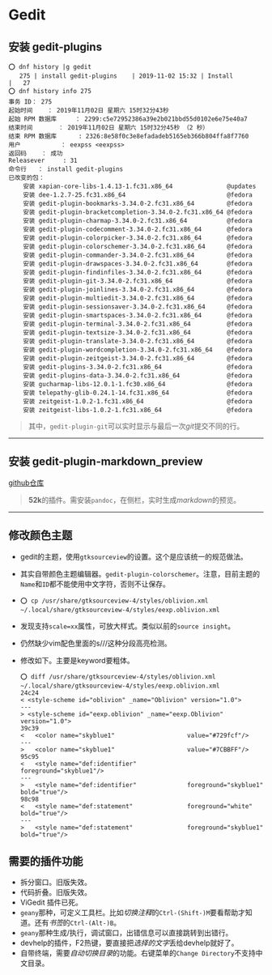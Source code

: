 # Gedit

## 安装 gedit-plugins
```
⭕ dnf history |g gedit
   275 | install gedit-plugins    | 2019-11-02 15:32 | Install        |   27
⭕ dnf history info 275
事务 ID： 275
起始时间    ： 2019年11月02日 星期六 15时32分43秒
起始 RPM 数据库     ： 2299:c5e72952386a39e2b021bbd55d0102e6e75e40a7
结束时间       ： 2019年11月02日 星期六 15时32分45秒 （2 秒）
结束 RPM 数据库      : 2326:8e58f0c3e8efadadeb5165eb366b804ffa8f7760
用户           ： eexpss <eexpss>
返回码    ： 成功
Releasever     : 31
命令行   ： install gedit-plugins
已改变的包：
    安装 xapian-core-libs-1.4.13-1.fc31.x86_64               @updates
    安装 dee-1.2.7-25.fc31.x86_64                            @fedora
    安装 gedit-plugin-bookmarks-3.34.0-2.fc31.x86_64         @fedora
    安装 gedit-plugin-bracketcompletion-3.34.0-2.fc31.x86_64 @fedora
    安装 gedit-plugin-charmap-3.34.0-2.fc31.x86_64           @fedora
    安装 gedit-plugin-codecomment-3.34.0-2.fc31.x86_64       @fedora
    安装 gedit-plugin-colorpicker-3.34.0-2.fc31.x86_64       @fedora
    安装 gedit-plugin-colorschemer-3.34.0-2.fc31.x86_64      @fedora
    安装 gedit-plugin-commander-3.34.0-2.fc31.x86_64         @fedora
    安装 gedit-plugin-drawspaces-3.34.0-2.fc31.x86_64        @fedora
    安装 gedit-plugin-findinfiles-3.34.0-2.fc31.x86_64       @fedora
    安装 gedit-plugin-git-3.34.0-2.fc31.x86_64               @fedora
    安装 gedit-plugin-joinlines-3.34.0-2.fc31.x86_64         @fedora
    安装 gedit-plugin-multiedit-3.34.0-2.fc31.x86_64         @fedora
    安装 gedit-plugin-sessionsaver-3.34.0-2.fc31.x86_64      @fedora
    安装 gedit-plugin-smartspaces-3.34.0-2.fc31.x86_64       @fedora
    安装 gedit-plugin-terminal-3.34.0-2.fc31.x86_64          @fedora
    安装 gedit-plugin-textsize-3.34.0-2.fc31.x86_64          @fedora
    安装 gedit-plugin-translate-3.34.0-2.fc31.x86_64         @fedora
    安装 gedit-plugin-wordcompletion-3.34.0-2.fc31.x86_64    @fedora
    安装 gedit-plugin-zeitgeist-3.34.0-2.fc31.x86_64         @fedora
    安装 gedit-plugins-3.34.0-2.fc31.x86_64                  @fedora
    安装 gedit-plugins-data-3.34.0-2.fc31.x86_64             @fedora
    安装 gucharmap-libs-12.0.1-1.fc30.x86_64                 @fedora
    安装 telepathy-glib-0.24.1-14.fc31.x86_64                @fedora
    安装 zeitgeist-1.0.2-1.fc31.x86_64                       @fedora
    安装 zeitgeist-libs-1.0.2-1.fc31.x86_64                  @fedora
```
> 其中，`gedit-plugin-git`可以实时显示与最后一次*git*提交不同的行。

---

## 安装 gedit-plugin-markdown_preview

[github仓库](https://github.com/maoschanz/gedit-plugin-markdown_preview)

> **52k**的插件。需安装`pandoc`，在侧栏，实时生成*markdown*的预览。

---

## 修改颜色主题

- gedit的主题，使用`gtksourceview`的设置。这个是应该统一的规范做法。
- 其实自带颜色主题编辑器。`gedit-plugin-colorschemer`。注意，目前主题的`Name`和`ID`都不能使用中文字符，否则不让保存。
- `⭕ cp /usr/share/gtksourceview-4/styles/oblivion.xml ~/.local/share/gtksourceview-4/styles/eexp.oblivion.xml`
- 发现支持`scale=xx`属性，可放大样式。类似以前的`source insight`。
- 仍然缺少vim配色里面的s///这种分段高亮检测。
- 修改如下。主要是keyword要粗体。

	```
	⭕ diff /usr/share/gtksourceview-4/styles/oblivion.xml ~/.local/share/gtksourceview-4/styles/eexp.oblivion.xml
	24c24
	< <style-scheme id="oblivion" _name="Oblivion" version="1.0">
	---
	> <style-scheme id="eexp.oblivion" _name="eexp.Oblivion" version="1.0">
	39c39
	<   <color name="skyblue1"                    value="#729fcf"/>
	---
	>   <color name="skyblue1"                    value="#7CBBFF"/>
	95c95
	<   <style name="def:identifier"              foreground="skyblue1"/>
	---
	>   <style name="def:identifier"              foreground="skyblue1" bold="true"/>
	98c98
	<   <style name="def:statement"               foreground="white" bold="true"/>
	---
	>   <style name="def:statement"               foreground="skyblue1" bold="true"/>
	```

## 需要的插件功能
- 拆分窗口。旧版失效。
- 代码折叠。旧版失效。
- ViGedit 插件已死。
- `geany`那种，可定义工具栏。比如*切换注释*的`Ctrl-(Shift-)M`要看帮助才知道。还有*书签*的`Ctrl-(Alt-)B`。
- `geany`那种生成/执行，调试窗口，出错信息可以直接跳转到出错行。
- devhelp的插件，F2热键，要直接把*选择的文字*丢给devhelp就好了。
- 自带终端，需要*自动切换目录*的功能。右键菜单的`Change Directory`不支持中文目录。

